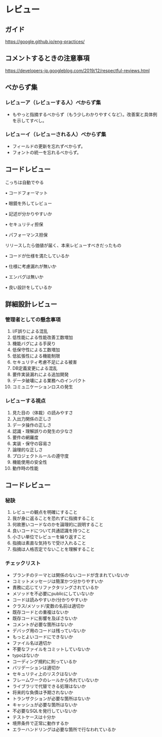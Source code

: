 # レビュー

## ガイド

https://google.github.io/eng-practices/

## コメントするときの注意事項

https://developers-jp.googleblog.com/2019/12/respectful-reviews.html


## べからず集


### レビューア（レビューする人）べからず集

* もやっと指摘するべからず（もう少しわかりやすくなど）。改善案と具体例を示してすべし。


### レビューイ（レビューされる人）べからず集

* フィールドの更新を忘れずべからず。
* フォントの統一を忘れるべからず。

## コードレビュー

こっちは自動でやる

• コードフォーマット

• 眼鏡を外してレビュー

• 記述が分かりやすいか

• セキュリティ担保

• パフォーマンス担保


リリースしたら価値が届く、本来レビューすべきだったもの

• コードが仕様を満たしているか

• 仕様に考慮漏れが無いか

• エンバグは無いか

• 良い設計をしているか



## 詳細設計レビュー

### 管理者としての懸念事項

1. I/F誤りによる混乱
1. 低性能による性能改善工数増加
1. 機能バグによる手戻り
1. 低保守性による工数増加
1. 低拡張性による機能制限
1. セキュリティ考慮不足による被害
1. DB定義変更による混乱
1. 要件実装漏れによる追加開発
1. データ破壊による業務へのインパクト
1. コミュニケーションロスの発生


### レビューする視点

1. 見た目の（体裁）の読みやすさ
1. 入出力関係の正しさ
1. データ操作の正しさ
1. 認識・理解誤りの発生の少なさ
1. 要件の網羅度
1. 実装・保守の容易さ
1. 論理的な正しさ
1. プロジェクトルールの遵守度
1. 機能使用の安全性
1. 動作時の性能

## コードレビュー

### 秘訣

1. レビューの観点を明確にすること
1. 我が身に返ることを恐れずに指摘すること
1. 何故悪いコードなのかを論理的に説明すること
1. 良いコードについて共通認識を持つこと
1. 小さい単位でレビューを繰り返すこと
1. 指摘は素直な気持ちで受け入れること
1. 指摘は人格否定でないことを理解すること

### チェックリスト

* ブランチのテーマとは関係のないコードが含まれていないか
* コミットメッセージは簡潔かつ分かりやすいか
* 責務に応じてリファクタリングされているか
* メソッドを不必要にpublicにしていないか
* コードは読みやすいか/分かりやすいか
* クラス/メソッド/変数の名前は適切か
* 既存コードとの重複はないか
* 既存コードに影響を及ぼさないか
* コメントが必要な箇所はないか
* デバッグ用のコードは残っていないか
* もっとよいコードにできないか
* ファイル名は適切か
* 不要なファイルをコミットしていないか
* typoはないか
* コーディング規約に則っているか
* バリデーションは適切か
* セキュリティ上のリスクはないか
* フレームワークのレールから外れていないか
* ライブラリで代替できる処理はないか
* 将来的な負債は予期されないか
* トランザクションが必要な箇所はないか
* キャッシュが必要な箇所はないか
* 不必要なSQLを発行していないか
* テストケースは十分か
* 境界条件で正常に動作するか
* エラーハンドリングは必要な箇所で行なわれているか

